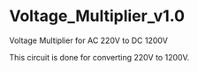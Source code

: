 # Voltage_Multiplier_v1.0
Voltage Multiplier for AC 220V to DC 1200V

This circuit is done for converting 220V to 1200V.
